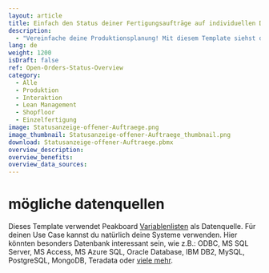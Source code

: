 ```yaml
---
layout: article
title: Einfach den Status deiner Fertigungsaufträge auf individuellen Dashboards anzeigen
description: 
  - "Vereinfache deine Produktionsplanung! Mit diesem Template siehst du den Status offener Kundenaufträge deiner Produktion in einer praktischen Übersicht. Neben der Auftragsart siehst du hier auch den Fortschritt einzelner Aufträge. In unserem Beispiel durchläuft jeder Auftrag drei Arbeitsschritte: Kleben, Sägen und Schweißen. Eine Ampel stellt dar, ob der Arbeitsschritt für den jeweiligen Auftrag begonnen wurde, aktuell in Arbeit oder bereits abgeschlossen ist. Über einen Touchscreen können die Produktionsaufträge gefiltert werden. Die Daten liegen hierbei in einer Variablenliste, können aber auch mit einem ERP System wie z. B. den Transportaufträgen aus SAP (Tabelle LTAK) verknüpft werden."
lang: de
weight: 1200
isDraft: false
ref: Open-Orders-Status-Overview
category:
  - Alle
  - Produktion
  - Interaktion
  - Lean Management
  - Shopfloor
  - Einzelfertigung
image: Statusanzeige-offener-Auftraege.png
image_thumbnail: Statusanzeige-offener-Auftraege_thumbnail.png
download: Statusanzeige-offener-Auftraege.pbmx
overview_description:
overview_benefits:
overview_data_sources:
---
```


# mögliche datenquellen

Dieses Template verwendet Peakboard [Variablenlisten](https://help.peakboard.com/scripting/de-variables.html) als Datenquelle. Für deinen Use Case kannst du natürlich deine Systeme verwenden. Hier könnten besonders Datenbank interessant sein, wie z.B.: ODBC, MS SQL Server, MS Access, MS Azure SQL, Oracle Database, IBM DB2, MySQL, PostgreSQL, MongoDB, Teradata oder [viele mehr](https://peakboard.com/schnittstellen/).
